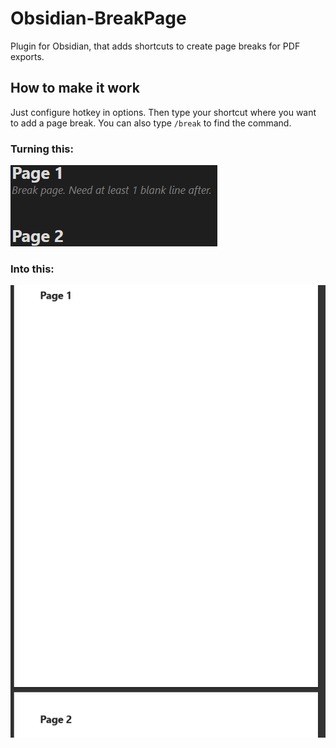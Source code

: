 # Obsidian-BreakPage

Plugin for Obsidian, that adds shortcuts to create page breaks for PDF exports.

## How to make it work
Just configure hotkey in options. Then type your shortcut where you want to add a page break.
You can also type `/break` to find the command.

### Turning this:

![Original .md file](https://github.com/corentin-godefroy/Obsidian-BreakPage/blob/master/Pasted%20image%2020240215042258.png)

### Into this:

![PDF file](https://github.com/corentin-godefroy/Obsidian-BreakPage/blob/master/Pasted%20image%2020240215041140.png)
